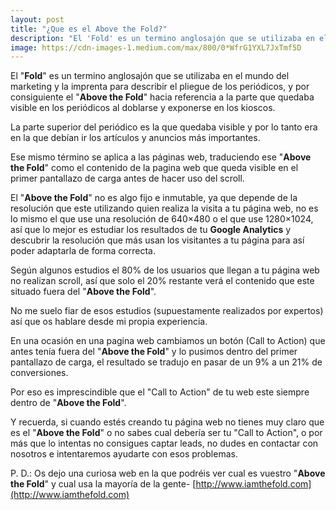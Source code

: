 ```yaml
---
layout: post
title: "¿Que es el Above the Fold?"
description: "El 'Fold' es un termino anglosajón que se utilizaba en el mundo del marketing y la imprenta para describir el pliegue de los periódicos."
image: https://cdn-images-1.medium.com/max/800/0*WfrG1YXL7JxTmf5D
---
```


El "**Fold**" es un termino anglosajón que se utilizaba en el mundo del marketing y la imprenta para describir el pliegue de los periódicos, y por consiguiente el "**Above the Fold**" hacia referencia a la parte que quedaba visible en los periódicos al doblarse y exponerse en los kioscos.

La parte superior del periódico es la que quedaba visible y por lo tanto era en la que debían ir los artículos y anuncios más importantes.

Ese mismo término se aplica a las páginas web, traduciendo ese "**Above the Fold**" como el contenido de la pagina web que queda visible en el primer pantallazo de carga antes de hacer uso del scroll.

El "**Above the Fold**" no es algo fijo e inmutable, ya que depende de la resolución que este utilizando quien realiza la visita a tu página web, no es lo mismo el que use una resolución de 640×480 o el que use 1280×1024, así que lo mejor es estudiar los resultados de tu **Google Analytics** y descubrir la resolución que más usan los visitantes a tu página para así poder adaptarla de forma correcta.

Según algunos estudios el 80% de los usuarios que llegan a tu página web no realizan scroll, así que solo el 20% restante verá el contenido que este situado fuera del "**Above the Fold**".

No me suelo fiar de esos estudios (supuestamente realizados por expertos) así que os hablare desde mi propia experiencia.

En una ocasión en una pagina web cambiamos un botón (Call to Action) que antes tenía fuera del "**Above the Fold**" y lo pusimos dentro del primer pantallazo de carga, el resultado se tradujo en pasar de un 9% a un 21% de conversiones.

Por eso es imprescindible que el "Call to Action" de tu web este siempre dentro de "**Above the Fold**".

Y recuerda, si cuando estés creando tu página web no tienes muy claro que es el "**Above the Fold**" o no sabes cual debería ser tu "Call to Action", o por más que lo intentas no consigues captar leads, no dudes en contactar con nosotros e intentaremos ayudarte con esos problemas.

P. D.: Os dejo una curiosa web en la que podréis ver cual es vuestro "**Above the Fold**" y cual usa la mayoría de la gente- [http://www.iamthefold.com](http://www.iamthefold.com)